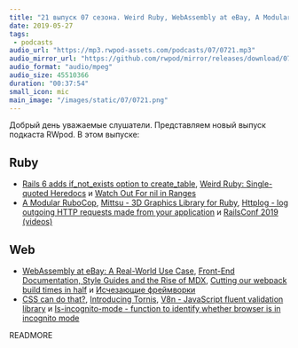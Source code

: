 ```yaml
---
title: "21 выпуск 07 сезона. Weird Ruby, WebAssembly at eBay, A Modular RuboCop, Mittsu, Tornis, V8n, Is-incognito-mode и прочее"
date: 2019-05-27
tags:
 - podcasts
audio_url: "https://mp3.rwpod-assets.com/podcasts/07/0721.mp3"
audio_mirror_url: "https://github.com/rwpod/mirror/releases/download/07.21/0721.mp3"
audio_format: "audio/mpeg"
audio_size: 45510366
duration: "00:37:54"
small_icon: mic
main_image: "/images/static/07/0721.png"
---
```


Добрый день уважаемые слушатели. Представляем новый выпуск подкаста RWpod. В этом выпуске:

## Ruby

 - [Rails 6 adds if_not_exists option to create_table](https://blog.bigbinary.com/2019/05/22/rails-6-adds-if_not_exists-option-to-create_table.html), [Weird Ruby: Single-quoted Heredocs](https://metaredux.com/posts/2019/05/22/weird-ruby-single-quoted-heredocs.html) и [Watch Out For nil in Ranges](https://andycroll.com/ruby/watch-out-for-nils-in-ranges/)
 - [A Modular RuboCop](https://metaredux.com/posts/2019/05/22/a-modular-rubocop.html), [Mittsu - 3D Graphics Library for Ruby](https://github.com/jellymann/mittsu), [Httplog - log outgoing HTTP requests made from your application](https://github.com/trusche/httplog) и [RailsConf 2019 (videos)](https://www.youtube.com/playlist?list=PLE7tQUdRKcyaOq3HlRm9h_Q_WhWKqm5xc)

## Web

 - [WebAssembly at eBay: A Real-World Use Case](https://www.ebayinc.com/stories/blogs/tech/webassembly-at-ebay-a-real-world-use-case/), [Front-End Documentation, Style Guides and the Rise of MDX](https://css-tricks.com/front-end-documentation-style-guides-and-the-rise-of-mdx/), [Cutting our webpack build times in half](https://www.cargurus.dev/Cutting-our-webpack-build-time-in-half/) и [Исчезающие фреймворки](https://habr.com/ru/company/oleg-bunin/blog/450822/)
 - [CSS can do that?](https://dev.to/ananyaneogi/css-can-do-that-18g7), [Introducing Tornis](https://tornis.robbowen.digital/), [V8n - JavaScript fluent validation library](https://github.com/imbrn/v8n) и [Is-incognito-mode - function to identify whether browser is in incognito mode](https://github.com/yankouskia/is-incognito-mode)

READMORE
